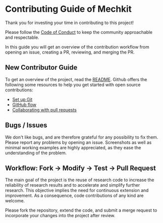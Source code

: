 # Contributing Guide of Mechkit

Thank you for investing your time in contributing to this project!

Please follow the [Code of Conduct](./CODE_OF_CONDUCT.md) to keep the community approachable and respectable.

In this guide you will get an overview of the contribution workflow from opening an issue, creating a PR, reviewing, and merging the PR.

## New Contributor Guide

To get an overview of the project, read the [README](README.md).
Github offers the following some resources to help you get started with open source contributions:

- [Set up Git](https://docs.github.com/en/get-started/quickstart/set-up-git)
- [GitHub flow](https://docs.github.com/en/get-started/quickstart/github-flow)
- [Collaborating with pull requests](https://docs.github.com/en/github/collaborating-with-pull-requests)


## Bugs / Issues

We don't like bugs, and are therefore grateful for any possibility to fix them.
Please report any problems by opening an issue.
Screenshots as well as minimal working examples are highly appreciated, as they ease the understanding of the problem.

## Workflow: Fork -> Modify -> Test -> Pull Request

The main goal of the project is the reuse of research code to increase the reliability of research results and to accelerate and simplify further research.
This objective implies the need for continuous extension and improvement. As a consequence, code contributions of any kind are welcome.

Please fork the repository, extend the code, and submit a merge request to incorporate your changes into the project after review.

